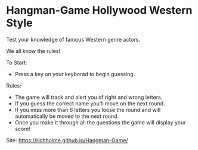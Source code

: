 # Hangman-Game Hollywood Western Style

Test your knowledge of famous Western genre actors.

We all know the rules!

To Start:
- Press a key on your keyborad to begin guessing.

Rules:
- The game will track and alert you of right and wrong letters. 
- If you guess the correct name you'll move on the next round.
- If you miss more than 6 letters you loose the round and will automatically be moved to the next round.
- Once you make it through all the questions the game will display your score! 

Site: 
https://richholme.github.io/Hangman-Game/
